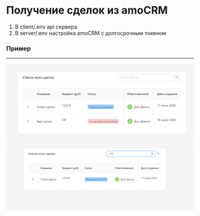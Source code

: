 # Получение сделок из amoCRM


1. В client/.env api сервера
2. В server/.env настройка amoCRM с долгосрочным токеном

### Пример
___

![Форма создание](./assets/img1.png)
![Форма создание](./assets/img2.png)